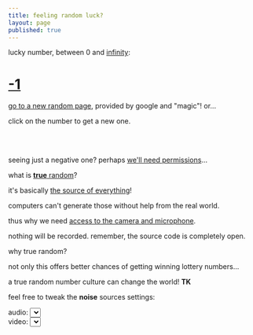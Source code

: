 ```yaml
---
title: feeling random luck?
layout: page
published: true
---
```


lucky number, between 0 and [<max>infinity</max>](javascript:max()): 

# [<lucky>-1</lucky>](javascript:start())

[go to a new random page](https://www.google.com/doodles), provided by google and "magic"! or...

click on the number to get a new one.

<br><br>

seeing just a negative one? perhaps [we'll need permissions](javascript:start())...

what is [**true** random](//random.org)?

it's basically [the source of everything](/talk/t/true-randomness-app-why-it-could-help-winning-the-lottery-and-building-up-the-basiux/7845)!

computers can't generate those without help from the real world.

thus why we need [access to the camera and microphone](javascript:start()).

nothing will be recorded. remember, the source code is completely open.

why true random?

not only this offers better chances of getting winning lottery numbers...

a true random number culture can change the world! **TK**

feel free to tweak the **noise** sources settings:

<link rel="stylesheet" href="main.css">

<div class="select"><label for="audioSource">audio: </label><select id="audioSource"></select>
</div>

<div class="select"><label for="videoSource">video: </label><select id="videoSource"></select>
</div>

<script src="https://webrtc.github.io/adapter/adapter-latest.js"></script>
<script src="main.js" async></script>
<script src="lib-ga.js"></script>
